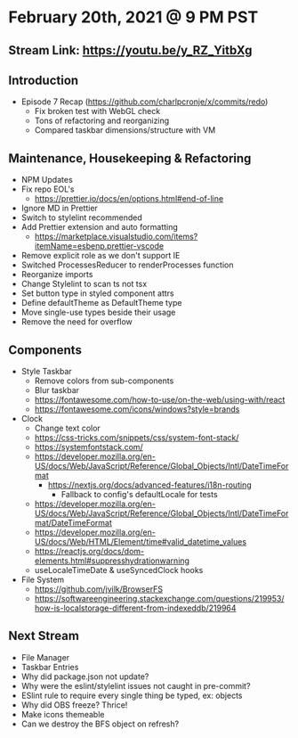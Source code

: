 # February 20th, 2021 @ 9 PM PST

## Stream Link: https://youtu.be/y_RZ_YitbXg

## Introduction

- Episode 7 Recap (https://github.com/charlpcronje/x/commits/redo)
  - Fix broken test with WebGL check
  - Tons of refactoring and reorganizing
  - Compared taskbar dimensions/structure with VM

## Maintenance, Housekeeping & Refactoring

- NPM Updates
- Fix repo EOL's
  - https://prettier.io/docs/en/options.html#end-of-line
- Ignore MD in Prettier
- Switch to stylelint recommended
- Add Prettier extension and auto formatting
  - https://marketplace.visualstudio.com/items?itemName=esbenp.prettier-vscode
- Remove explicit role as we don't support IE
- Switched ProcessesReducer to renderProcesses function
- Reorganize imports
- Change Stylelint to scan ts not tsx
- Set button type in styled component attrs
- Define defaultTheme as DefaultTheme type
- Move single-use types beside their usage
- Remove the need for overflow

## Components

- Style Taskbar
  - Remove colors from sub-components
  - Blur taskbar
  - https://fontawesome.com/how-to-use/on-the-web/using-with/react
  - https://fontawesome.com/icons/windows?style=brands
- Clock
  - Change text color
  - https://css-tricks.com/snippets/css/system-font-stack/
  - https://systemfontstack.com/
  - https://developer.mozilla.org/en-US/docs/Web/JavaScript/Reference/Global_Objects/Intl/DateTimeFormat
    - https://nextjs.org/docs/advanced-features/i18n-routing
      - Fallback to config's defaultLocale for tests
  - https://developer.mozilla.org/en-US/docs/Web/JavaScript/Reference/Global_Objects/Intl/DateTimeFormat/DateTimeFormat
  - https://developer.mozilla.org/en-US/docs/Web/HTML/Element/time#valid_datetime_values
  - https://reactjs.org/docs/dom-elements.html#suppresshydrationwarning
  - useLocaleTimeDate & useSyncedClock hooks
- File System
  - https://github.com/jvilk/BrowserFS
  - https://softwareengineering.stackexchange.com/questions/219953/how-is-localstorage-different-from-indexeddb/219964

## Next Stream

- File Manager
- Taskbar Entries
- Why did package.json not update?
- Why were the eslint/stylelint issues not caught in pre-commit?
- ESlint rule to require every single thing be typed, ex: objects
- Why did OBS freeze? Thrice!
- Make icons themeable
- Can we destroy the BFS object on refresh?
